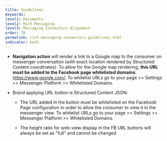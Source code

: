 ```yaml
---
title: Guidelines
Keywords:
level1: Documents
level2: Rich Messaging
level3: Messaging Connectors Alignment
order: 70
permalink: rich-messaging-connectors-guidelines.html
indicator: both
---
```


* **Navigation action** will render a link to a Google map to the consumer on messenger conversation (with exact location rendered by Structured Content coordinates).
To allow for the Google map rendering, **this URL must be added to the Facebook page whitelisted domains**: https://www.google.com/.
To whitelist URLs go to your page >> Settings >> Messenger Platform >> Whitelisted Domains.

* Brand applying URL button is Structured Content JSON:

    * The URL added in the button must be whitelisted on the Facebook Page configuration in order to allow the consumer to view it in the messenger view.
    To whitelist URLs go to your page >> Settings >> Messenger Platform >> Whitelisted Domains.

    * The height ratio for web-view display in the FB URL buttons will always be set as "full" and cannot be changed
